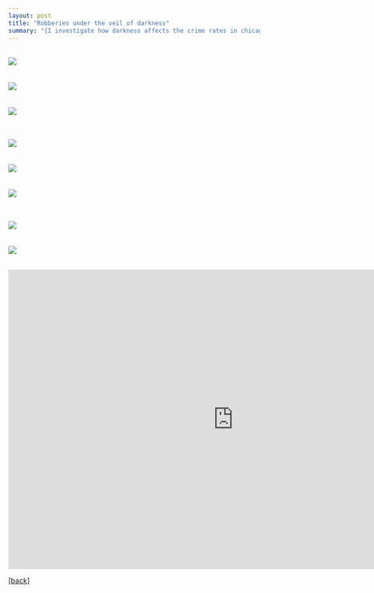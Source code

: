 ```yaml
---
layout: post
title: "Robberies under the veil of darkness"
summary: "{I investigate how darkness affects the crime rates in chicago}"
---
```


  <br> ![](https://github.com/purplestat/chicagocrime_code/blob/master/chicagocrime-notebook_files/figure-gfm/unnamed-chunk-10-3.png?raw=true?style=centerme)  
<br>
  <br> ![](https://github.com/purplestat/chicagocrime_code/blob/master/chicagocrime-notebook_files/figure-gfm/unnamed-chunk-10-7.png?raw=true?style=centerme)  
<br>
  <br> ![](https://github.com/purplestat/chicagocrime_code/blob/master/chicagocrime-notebook_files/figure-gfm/unnamed-chunk-10-5.png?raw=true?style=centerme)  
<br>


  <br> ![](https://github.com/purplestat/chicagocrime_code/blob/master/chicagocrime-notebook_files/figure-gfm/unnamed-chunk-10-1.png?raw=true?style=centerme)  
<br>
  <br> ![](https://github.com/purplestat/chicagocrime_code/blob/master/chicagocrime-notebook_files/figure-gfm/unnamed-chunk-10-4.png?raw=true?style=centerme)  
<br>
  <br> ![](https://github.com/purplestat/chicagocrime_code/blob/master/chicagocrime-notebook_files/figure-gfm/unnamed-chunk-10-2.png?raw=true?style=centerme)  
<br>



  <br> ![](https://github.com/purplestat/chicagocrime_code/blob/master/chicagocrime-notebook_files/figure-gfm/unnamed-chunk-12-3.png?raw=true?style=centerme)  
<br>
  <br> ![](https://github.com/purplestat/chicagocrime_code/blob/master/chicagocrime-notebook_files/figure-gfm/unnamed-chunk-13-3.png?raw=true?style=centerme)  
<br>

<center>
<iframe src="https://rstudio-pubs-static.s3.amazonaws.com/565190_8b61e5f9b3d84cce817f554d623df250.html" style="border: none; width: 900px; height: 600px" scrolling="no"></iframe>
</center>



[<a href="/blog">back</a>]
